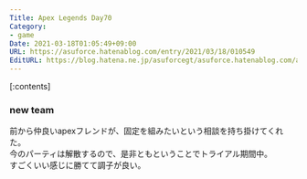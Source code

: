 ```yaml
---
Title: Apex Legends Day70
Category:
- game
Date: 2021-03-18T01:05:49+09:00
URL: https://asuforce.hatenablog.com/entry/2021/03/18/010549
EditURL: https://blog.hatena.ne.jp/asuforcegt/asuforce.hatenablog.com/atom/entry/26006613704559873
---
```


[:contents]

### new team

前から仲良いapexフレンドが、固定を組みたいという相談を持ち掛けてくれた。  
今のパーティは解散するので、是非ともということでトライアル期間中。  
すごくいい感じに勝てて調子が良い。  
